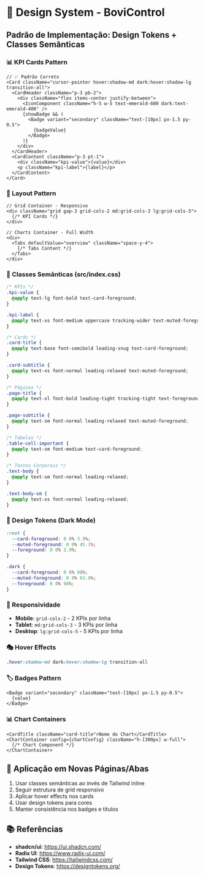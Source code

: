 # 🎨 Design System - BoviControl

## Padrão de Implementação: Design Tokens + Classes Semânticas

### 📊 KPI Cards Pattern

```tsx
// ✅ Padrão Correto
<Card className="cursor-pointer hover:shadow-md dark:hover:shadow-lg transition-all">
  <CardHeader className="p-3 pb-2">
    <div className="flex items-center justify-between">
      <IconComponent className="h-5 w-5 text-emerald-600 dark:text-emerald-400" />
      {showBadge && (
        <Badge variant="secondary" className="text-[10px] px-1.5 py-0.5">
          {badgeValue}
        </Badge>
      )}
    </div>
  </CardHeader>
  <CardContent className="p-3 pt-1">
    <div className="kpi-value">{value}</div>
    <p className="kpi-label">{label}</p>
  </CardContent>
</Card>
```

### 🎯 Layout Pattern

```tsx
// Grid Container - Responsivo
<div className="grid gap-3 grid-cols-2 md:grid-cols-3 lg:grid-cols-5">
  {/* KPI Cards */}
</div>

// Charts Container - Full Width
<div>
  <Tabs defaultValue="overview" className="space-y-4">
    {/* Tabs Content */}
  </Tabs>
</div>
```

### 🎨 Classes Semânticas (src/index.css)

```css
/* KPIs */
.kpi-value {
  @apply text-lg font-bold text-card-foreground;
}

.kpi-label {
  @apply text-xs font-medium uppercase tracking-wider text-muted-foreground;
}

/* Cards */
.card-title {
  @apply text-base font-semibold leading-snug text-card-foreground;
}

.card-subtitle {
  @apply text-xs font-normal leading-relaxed text-muted-foreground;
}

/* Páginas */
.page-title {
  @apply text-xl font-bold leading-tight tracking-tight text-foreground;
}

.page-subtitle {
  @apply text-sm font-normal leading-relaxed text-muted-foreground;
}

/* Tabelas */
.table-cell-important {
  @apply text-sm font-medium text-card-foreground;
}

/* Textos Corporais */
.text-body {
  @apply text-sm font-normal leading-relaxed;
}

.text-body-sm {
  @apply text-xs font-normal leading-relaxed;
}
```

### 🌙 Design Tokens (Dark Mode)

```css
:root {
  --card-foreground: 0 0% 3.9%;
  --muted-foreground: 0 0% 45.1%;
  --foreground: 0 0% 3.9%;
}

.dark {
  --card-foreground: 0 0% 98%;
  --muted-foreground: 0 0% 63.9%;
  --foreground: 0 0% 98%;
}
```

### 📱 Responsividade

- **Mobile**: `grid-cols-2` - 2 KPIs por linha
- **Tablet**: `md:grid-cols-3` - 3 KPIs por linha
- **Desktop**: `lg:grid-cols-5` - 5 KPIs por linha

### 🎭 Hover Effects

```css
.hover:shadow-md dark:hover:shadow-lg transition-all
```

### 🏷️ Badges Pattern

```tsx
<Badge variant="secondary" className="text-[10px] px-1.5 py-0.5">
  {value}
</Badge>
```

### 📊 Chart Containers

```tsx
<CardTitle className="card-title">Nome do Chart</CardTitle>
<ChartContainer config={chartConfig} className="h-[300px] w-full">
  {/* Chart Component */}
</ChartContainer>
```

## 🔄 Aplicação em Novas Páginas/Abas

1. Usar classes semânticas ao invés de Tailwind inline
2. Seguir estrutura de grid responsivo
3. Aplicar hover effects nos cards
4. Usar design tokens para cores
5. Manter consistência nos badges e títulos

## 📚 Referências

- **shadcn/ui**: https://ui.shadcn.com/
- **Radix UI**: https://www.radix-ui.com/
- **Tailwind CSS**: https://tailwindcss.com/
- **Design Tokens**: https://designtokens.org/